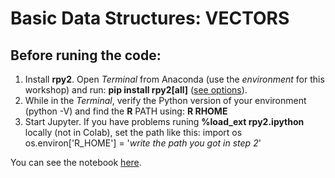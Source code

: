 # Basic Data Structures: VECTORS





## Before runing the code:

1. Install **rpy2**. Open _Terminal_ from Anaconda (use the _environment_ for this workshop) and run: **pip install rpy2[all]** ([see options](https://pypi.org/project/rpy2/)).
2. While in the _Terminal_, verify the Python version of your environment (python -V) and find the **R** PATH using: **R RHOME**
3. Start Jupyter. If you have problems runing **%load_ext rpy2.ipython** locally (not in Colab), set the path like this:
import os
os.environ['R_HOME'] = '_write the path you got in step 2_'

You can see the notebook [here](https://pythonversusr.github.io/basicDataStructures_vectors/).
